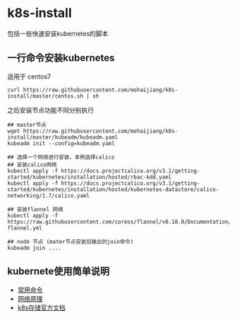 # k8s-install
包括一些快速安装kubernetes的脚本

## 一行命令安装kubernetes

适用于 centos7
```
curl https://raw.githubusercontent.com/mohaijiang/k8s-install/master/centos.sh | sh
```

之后安装节点功能不同分别执行

```
## master节点
wget https://raw.githubusercontent.com/mohaijiang/k8s-install/master/kubeadm/kubeadm.yaml
kubeadm init --config=kubeadm.yaml
```

```
## 选择一个网络进行安装，本例选择calico
## 安装calico网络
kubectl apply -f https://docs.projectcalico.org/v3.1/getting-started/kubernetes/installation/hosted/rbac-kdd.yaml
kubectl apply -f https://docs.projectcalico.org/v3.1/getting-started/kubernetes/installation/hosted/kubernetes-datastore/calico-networking/1.7/calico.yaml

## 安装flannel 网络
kubectl apply -f https://raw.githubusercontent.com/coreos/flannel/v0.10.0/Documentation/kube-flannel.yml
```


```
## node 节点 (mater节点安装后输出的join命令)
kubeadm join ....
```




## kubernete使用简单说明

+ [常用命令](/kubernetes常用命令.md)
+ [网络原理](/kubernetes网络.md)
+ [k8s存储官方文档](https://kubernetes.io/docs/concepts/storage/volumes/)

